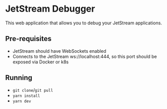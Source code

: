 # JetStream Debugger

This web application that allows you to debug your JetStream applications.

## Pre-requisites

- JetStream should have WebSockets enabled
- Connects to the JetStream ws://localhost:444, so this port should be exposed via Docker or k8s

## Running

- `git clone`/`git pull`
- `yarn install`
- `yarn dev`
